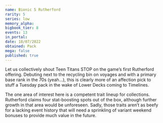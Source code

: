 ```yaml
---
name: Bionic 5 Rutherford
rarity: 5
series: low
memory_alpha:
bigbook_tier: 8
events: 13
in_portal:
date: 18/07/2022
obtained: Pack
mega: false
published: true
---
```


Let us collectively shout Teen Titans STOP on the game’s first Rutherford offering. Debuting next to the recycling bin on voyages and with a primary base rank in the 70s (yeah…), this is clearly more of an affection pick to stuff a Tuesday pack in the wake of Lower Decks coming to Timelines.

The one area of interest here is a competent trait lineup for collections. Rutherford claims four stat-boosting spots out of the box, although further growth in that area would be unforeseen. Sadly, those traits aren’t as beefy for a lacking event history that will need a sprinkling of variant weekend bonuses to provide much value in the future.

